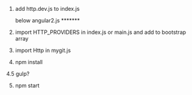 1. add http.dev.js to index.js
    
     below angular2.js   *******

2. import HTTP_PROVIDERS in index.js or main.js
   and add to bootstrap array


3. import Http in mygit.js


4. npm install

4.5 gulp?

5. npm start
